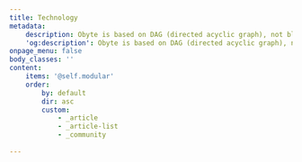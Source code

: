 ```yaml
---
title: Technology
metadata:
    description: Obyte is based on DAG (directed acyclic graph), not blockchain. By using a block-free ledger, Obyte fully elivers secure crypto without miners.
    'og:description': Obyte is based on DAG (directed acyclic graph), not blockchain. By using a block-free ledger, Obyte fully elivers secure crypto without miners.
onpage_menu: false
body_classes: ''
content:
    items: '@self.modular'
    order:
        by: default
        dir: asc
        custom:
            - _article
            - _article-list
            - _community
            
---
```


